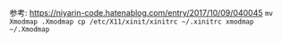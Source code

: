 参考: https://niyarin-code.hatenablog.com/entry/2017/10/09/040045
`mv Xmodmap .Xmodmap
cp /etc/X11/xinit/xinitrc ~/.xinitrc
xmodmap ~/.Xmodmap`
